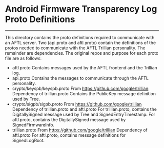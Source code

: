 # Android Firmware Transparency Log Proto Definitions
---

This directory contains the proto definitions required to communicate with an
AFTL server. Two (api.proto and aftl.proto) contain the definitions of the
protos needed to communicate with the AFTL Trillian personality. The remainder
are dependencies. The original repos and purpose for each proto file are as
follows:

* aftl.proto
   <!-- TODO(danielaustin): Add detailed message descriptions. -->
   Contains messages used by the AFTL frontend and the Trillian log.
* api.proto
   <!-- TODO(danielaustin): Add detailed message descriptions. -->
   Contains the messages to communicate through the AFTL personality.
* crypto/keyspb/keyspb.proto
   From https://github.com/google/trillian
   Dependency of trillian.proto
   Contains the PublicKey message definition used by Tree.
* crypto/sigpb/sigpb.proto
   From https://github.com/google/trillian
   Dependency of trillian.proto and aftl.proto
   For trillian.proto, contains the DigitallySigned message used by Tree and
   SignedEntryTimestamp. For aftl.proto, contains the DigitallySigned message
   used by SignedFirmwareInfo.
* trillian.proto
   From https://github.com/google/trillian
   Dependency of aftl.proto
   For aftl.proto, contains message definitions for SignedLogRoot.
